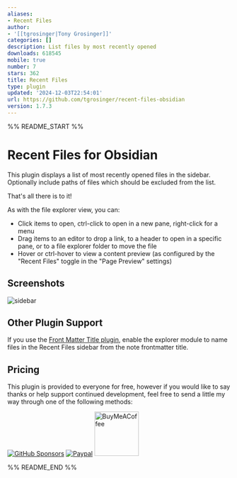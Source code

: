 ```yaml
---
aliases:
- Recent Files
author:
- '[[tgrosinger|Tony Grosinger]]'
categories: []
description: List files by most recently opened
downloads: 618545
mobile: true
number: 7
stars: 362
title: Recent Files
type: plugin
updated: '2024-12-03T22:54:01'
url: https://github.com/tgrosinger/recent-files-obsidian
version: 1.7.3
---
```


%% README_START %%

# Recent Files for Obsidian

This plugin displays a list of most recently opened files in the sidebar.
Optionally include paths of files which should be excluded from the list.

That's all there is to it!

As with the file explorer view, you can:

* Click items to open, ctrl-click to open in a new pane, right-click for a menu
* Drag items to an editor to drop a link, to a header to open in a specific pane, or to a file explorer folder to move the file
* Hover or ctrl-hover to view a content preview (as configured by the "Recent Files" toggle in the "Page Preview" settings)

## Screenshots

![sidebar](https://raw.githubusercontent.com/tgrosinger/recent-files-obsidian/main/resources/screenshots/sidebar.png)

## Other Plugin Support

If you use the [Front Matter Title plugin](https://github.com/snezhig/obsidian-front-matter-title), enable the explorer module to name files in the Recent Files sidebar from the note frontmatter title.

## Pricing

This plugin is provided to everyone for free, however if you would like to
say thanks or help support continued development, feel free to send a little
my way through one of the following methods:

[![GitHub Sponsors](https://img.shields.io/github/sponsors/tgrosinger?style=social)](https://github.com/sponsors/tgrosinger)
[![Paypal](https://img.shields.io/badge/paypal-tgrosinger-yellow?style=social&logo=paypal)](https://paypal.me/tgrosinger)
[<img src="https://cdn.buymeacoffee.com/buttons/v2/default-yellow.png" alt="BuyMeACoffee" width="100">](https://www.buymeacoffee.com/tgrosinger)

%% README_END %%